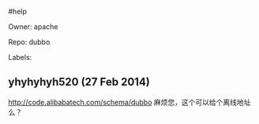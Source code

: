 #help

Owner: apache

Repo: dubbo

Labels: 

## yhyhyhyh520 (27 Feb 2014)

http://code.alibabatech.com/schema/dubbo
麻烦您，这个可以给个离线地址么？


